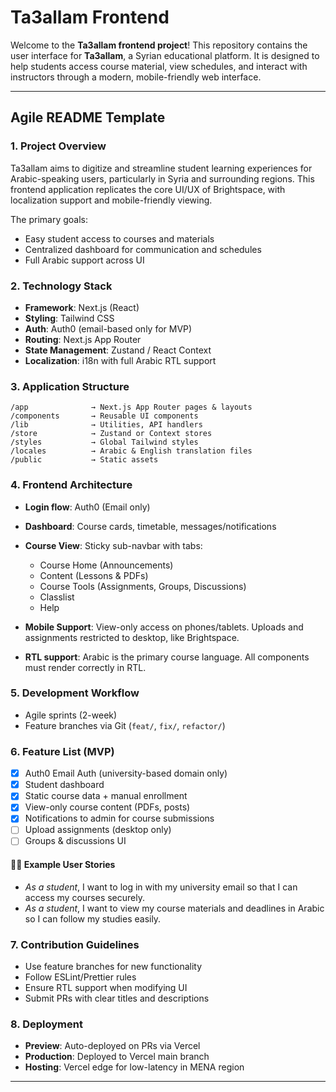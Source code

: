 # Ta3allam Frontend

Welcome to the **Ta3allam frontend project**!
This repository contains the user interface for **Ta3allam**, a Syrian educational platform. It is designed to help students access course material, view schedules, and interact with instructors through a modern, mobile-friendly web interface.

---

## Agile README Template

### 1. Project Overview

Ta3allam aims to digitize and streamline student learning experiences for Arabic-speaking users, particularly in Syria and surrounding regions.
This frontend application replicates the core UI/UX of Brightspace, with localization support and mobile-friendly viewing.

The primary goals:

* Easy student access to courses and materials
* Centralized dashboard for communication and schedules
* Full Arabic support across UI

### 2. Technology Stack

* **Framework**: Next.js (React)
* **Styling**: Tailwind CSS
* **Auth**: Auth0 (email-based only for MVP)
* **Routing**: Next.js App Router
* **State Management**: Zustand / React Context
* **Localization**: i18n with full Arabic RTL support

### 3. Application Structure

```
/app              → Next.js App Router pages & layouts
/components       → Reusable UI components
/lib              → Utilities, API handlers
/store            → Zustand or Context stores
/styles           → Global Tailwind styles
/locales          → Arabic & English translation files
/public           → Static assets
```

### 4. Frontend Architecture

* **Login flow**: Auth0 (Email only)

* **Dashboard**: Course cards, timetable, messages/notifications

* **Course View**: Sticky sub-navbar with tabs:

  * Course Home (Announcements)
  * Content (Lessons & PDFs)
  * Course Tools (Assignments, Groups, Discussions)
  * Classlist
  * Help

* **Mobile Support**: View-only access on phones/tablets. Uploads and assignments restricted to desktop, like Brightspace.

* **RTL support**: Arabic is the primary course language. All components must render correctly in RTL.

### 5. Development Workflow

* Agile sprints (2-week)
* Feature branches via Git (`feat/`, `fix/`, `refactor/`)

### 6. Feature List (MVP)

* [x] Auth0 Email Auth (university-based domain only)
* [x] Student dashboard
* [x] Static course data + manual enrollment
* [x] View-only course content (PDFs, posts)
* [x] Notifications to admin for course submissions
* [ ] Upload assignments (desktop only)
* [ ] Groups & discussions UI

#### 🧑‍🎓 Example User Stories

* *As a student*, I want to log in with my university email so that I can access my courses securely.
* *As a student*, I want to view my course materials and deadlines in Arabic so I can follow my studies easily.

### 7. Contribution Guidelines

* Use feature branches for new functionality
* Follow ESLint/Prettier rules
* Ensure RTL support when modifying UI
* Submit PRs with clear titles and descriptions

### 8. Deployment

* **Preview**: Auto-deployed on PRs via Vercel
* **Production**: Deployed to Vercel main branch
* **Hosting**: Vercel edge for low-latency in MENA region

---